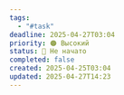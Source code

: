 ```yaml
---
tags:
  - "#task"
deadline: 2025-04-27T03:04
priority: 🟠 Высокий
status: 📁 Не начато
completed: false
created: 2025-04-25T03:04
updated: 2025-04-27T14:23
---
```

